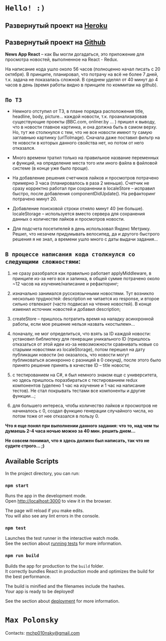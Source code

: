 # `Hello! :)`

## Развернутый проект на [Heroku](https://newsappreact.herokuapp.com/)

## Развернутый проект на [Github](https://Hojlb.github.io/News_App_React)

**News App React** – как Вы могли догадаться, это приложение для просмотра новостей, выполненное на React - Redux.

На написание кода ушло около 56 часов (полноценно начал писать с 20 октября). В принципе, планировал, что потрачу на всё не более 7 дней, т.к. задача не показалась сложной. В среднем уделял от 40 минут до 4 часов в день (время работы видно в принципе по коммитам на github).

## `По ТЗ  `

* Немного отступил от ТЗ, в плане порядка расположения title, headline, body, picture… каждой новости, т.к. проанализировав существующие проекты (BBC.com, onliner.by … ) пришел к выводу, что в новости главное картинка, и она должна быть в самом верху.
Но, тут же столкнулся с тем, что не все новости имеют ту самую заглавныю картинку (urlToImage). Сначала даже поставил фильтр на те новости в которых данного свойства нет, но потом от него отказался.

* Много времени тратил только на правильное название переменных и функций, на определение места того или иного файла в файловой системе (в конце уже было проще).

* На добавление решения счетчиков лайков и просмотров потрачено примерно 3 часа (планировалось в раза 2 меньше). Счетчик не сразу корректно работал при сохранении в localeStore – исправил быстро, после добавления componentDidUpdate(). На рефакторинг потрачено минут 20.

* Добавление поисковой строки отняло минут 40 (не больше).
localeStorage – используется вместо сервера для сохранения данных о количестве лайков и просмотров новости.

* Для подсчета посетителей в день использовал Яндекс Метрику. Решил, что незачем придумывать велосипед, да и другого быстрого решения я не знал, а времени ушло много с даты выдачи задания…

## `В процессе написания кода столкнулся со следующими сложностями`:

1. не сразу разобрался как правильно работает applyMiddleware, в принципе из-за него вся и запинка, в общей сумме потрачено около  ~12 часов на изучение/написание и рефакторинг;

2. изначально занимался русскоязычными новостями. Тут возникло несколько трудностей: description не читается из response, и второе сильно отвлекают (часто подвисал на чтение новостей). В конце изменил источник новостей и добавил description;

3. createStore – пришлось потратить время на наладку асинхронной работы, если мое решение нельзя назвать «костылем»…

4. поначалу, не мог определиться, что взять за ID каждой новости: установил библиотеку для генерации уникального ID (пришлось отказаться от этой идеи из-за невозможности сравнивать новые со старыми новостями из localeStorage), потом перешел на дату публикации новости (но оказалось, что новости могут публиковаться асинхронно с разницей в 0 секунд), после этого было принято решение принять в качестве ID – title новости;

5. с тестированием на C#, я был немного знаком еще с университета, но здесь пришлось поразбираться с тестированием redux компонентов (уделено 1 час на изучение и 1 час на написание тестов). Не стал покрывать тестами все компоненты и другие функции...;

6. для большего интереса, чтобы количество лайков и просмотров не начиналось с 0, создал функцию генерации случайного числа, но потом тоже от нее отказался в пользу 0.

**Что я еще понял при выполнении данного задания: что то, над чем ты думаешь 2-4 часа ночью можно за 40 мин. решить днем…**

**Не совсем понимал, что я здесь должен был написать, так что не судите строго… ;)**


## Available Scripts

In the project directory, you can run:

### `npm start`

Runs the app in the development mode.<br>
Open [http://localhost:3000](http://localhost:3000) to view it in the browser.

The page will reload if you make edits.<br>
You will also see any lint errors in the console.

### `npm test`

Launches the test runner in the interactive watch mode.<br>
See the section about [running tests](https://facebook.github.io/create-react-app/docs/running-tests) for more information.

### `npm run build`

Builds the app for production to the `build` folder.<br>
It correctly bundles React in production mode and optimizes the build for the best performance.

The build is minified and the filenames include the hashes.<br>
Your app is ready to be deployed!

See the section about [deployment](https://facebook.github.io/create-react-app/docs/deployment) for more information.

# `Max Polonsky` #
Contacts: mchp010nsky@gmail.com
